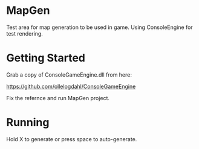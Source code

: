 # MapGen
Test area for map generation to be used in game.  Using ConsoleEngine for test rendering.

# Getting Started

Grab a copy of ConsoleGameEngine.dll from here:

https://github.com/ollelogdahl/ConsoleGameEngine

Fix the refernce and run MapGen project.

# Running

Hold X to generate or press space to auto-generate.
